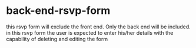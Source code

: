 # back-end-rsvp-form
this rsvp form will exclude the front end. Only the back end will be included. in this rsvp form the user is expected to enter his/her details with the capability of deleting and editing the form
